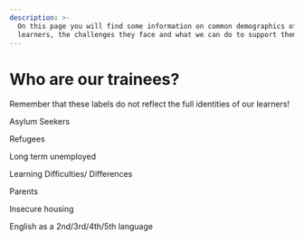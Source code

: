 ```yaml
---
description: >-
  On this page you will find some information on common demographics of our
  learners, the challenges they face and what we can do to support them.
---
```


# Who are our trainees?

Remember that these labels do not reflect the full identities of our learners! 

Asylum Seekers 



Refugees



Long term unemployed 



Learning Difficulties/ Differences



Parents



Insecure housing



English as a 2nd/3rd/4th/5th language







